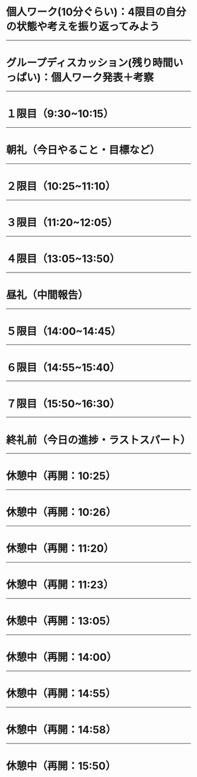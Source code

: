 # 個人ワーク(10分ぐらい)：4限目の自分の状態や考えを振り返ってみよう

---

# グループディスカッション(残り時間いっぱい)：個人ワーク発表＋考察

---

# １限目（9:30~10:15）

---

# 朝礼（今日やること・目標など）

---

# ２限目（10:25~11:10）

---

# ３限目（11:20~12:05）

---

# ４限目（13:05~13:50）

---

# 昼礼（中間報告）

---

# ５限目（14:00~14:45）

---

# ６限目（14:55~15:40）

---

# ７限目（15:50~16:30）

---

# 終礼前（今日の進捗・ラストスパート）

---

# 休憩中（再開：10:25）

---

# 休憩中（再開：10:26）

---

# 休憩中（再開：11:20）

---

# 休憩中（再開：11:23）

---

# 休憩中（再開：13:05）

---

# 休憩中（再開：14:00）

---

# 休憩中（再開：14:55）

---

# 休憩中（再開：14:58）

---

# 休憩中（再開：15:50）
